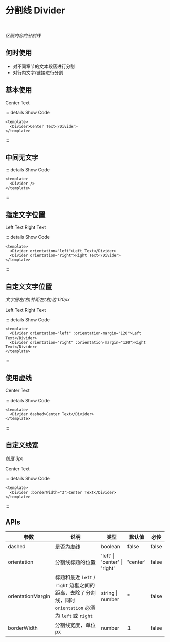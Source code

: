 # 分割线 Divider

<br/>

*区隔内容的分割线*

## 何时使用

- 对不同章节的文本段落进行分割
- 对行内文字/链接进行分割

## 基本使用

<Divider>Center Text</Divider>

::: details Show Code

```vue
<template>
  <Divider>Center Text</Divider>
</template>
```

:::

## 中间无文字

<Divider />

::: details Show Code

```vue
<template>
  <Divider />
</template>
```

:::

## 指定文字位置

<Divider orientation="left">Left Text</Divider>
<Divider orientation="right">Right Text</Divider>

::: details Show Code

```vue
<template>
  <Divider orientation="left">Left Text</Divider>
  <Divider orientation="right">Right Text</Divider>
</template>
```

:::

## 自定义文字位置

*文字居左(右)并距左(右)边 120px*

<Divider orientation="left" :orientation-margin="120">Left Text</Divider>
<Divider orientation="right" :orientation-margin="120">Right Text</Divider>

::: details Show Code

```vue
<template>
  <Divider orientation="left" :orientation-margin="120">Left Text</Divider>
  <Divider orientation="right" :orientation-margin="120">Right Text</Divider>
</template>
```

:::

## 使用虚线

<Divider dashed>Center Text</Divider>

::: details Show Code

```vue
<template>
  <Divider dashed>Center Text</Divider>
</template>
```

:::

## 自定义线宽

*线宽 3px*

<Divider :borderWidth="3">Center Text</Divider>

::: details Show Code

```vue
<template>
  <Divider :borderWidth="3">Center Text</Divider>
</template>
```

:::

## APIs

参数 | 说明 | 类型 | 默认值 | 必传
-- | -- | -- | -- | --
dashed | 是否为虚线 | boolean | false | false
orientation | 分割线标题的位置 | 'left' &#124; 'center' &#124; 'right' | 'center' | false
orientationMargin | 标题和最近 `left` / `right` 边框之间的距离，去除了分割线，同时 `orientation` 必须为 `left` 或 `right` | string &#124; number | '' | false
borderWidth | 分割线宽度，单位px | number | 1 | false
